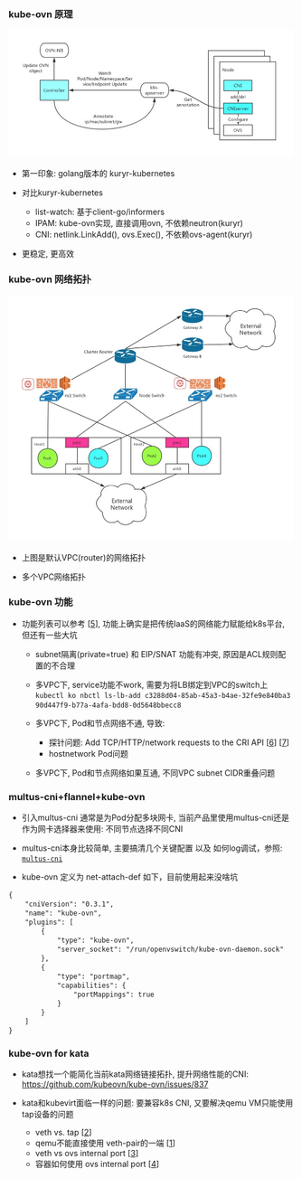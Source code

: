 ### kube-ovn 原理

![kube_ovn_work_flow](../pics/kube-ovn-arch.jpg)

- 第一印象: golang版本的 kuryr-kubernetes
  
- 对比kuryr-kubernetes
  * list-watch: 基于client-go/informers
  * IPAM: kube-ovn实现, 直接调用ovn, 不依赖neutron(kuryr)
  * CNI: netlink.LinkAdd(), ovs.Exec(), 不依赖ovs-agent(kuryr)
    
- 更稳定, 更高效

### kube-ovn 网络拓扑

![kube_ovn_topology](../pics/kube-ovn-topology.jpg)

- 上图是默认VPC(router)的网络拓扑

- 多个VPC网络拓扑

### kube-ovn 功能

- 功能列表可以参考 [[5]], 功能上确实是把传统IaaS的网络能力赋能给k8s平台, 但还有一些大坑 
  
  * subnet隔离(private=true) 和 EIP/SNAT 功能有冲突, 原因是ACL规则配置的不合理
  * 多VPC下, service功能不work, 需要为将LB绑定到VPC的switch上
    ```kubectl ko nbctl ls-lb-add c3288d04-85ab-45a3-b4ae-32fe9e840ba3 90d447f9-b77a-4afa-bdd8-0d5648bbecc8```
  * 多VPC下, Pod和节点网络不通, 导致:
    * 探针问题: Add TCP/HTTP/network requests to the CRI API [[6]] [[7]]
    * hostnetwork Pod问题

  * 多VPC下, Pod和节点网络如果互通, 不同VPC subnet CIDR重叠问题


### multus-cni+flannel+kube-ovn

- 引入multus-cni 通常是为Pod分配多块网卡, 当前产品里使用multus-cni还是作为网卡选择器来使用: 不同节点选择不同CNI

- multus-cni本身比较简单, 主要搞清几个关键配置 以及 如何log调试，参照: [`multus-cni`](./multiple-cni.md)

- kube-ovn 定义为 net-attach-def 如下，目前使用起来没啥坑
```
{
    "cniVersion": "0.3.1",
    "name": "kube-ovn",
    "plugins": [
        {
            "type": "kube-ovn",
            "server_socket": "/run/openvswitch/kube-ovn-daemon.sock"
        },
        {
            "type": "portmap",
            "capabilities": {
                "portMappings": true
            }
        }
    ]
}
```

### kube-ovn for kata

- kata想找一个能简化当前kata网络链接拓扑, 提升网络性能的CNI: https://github.com/kubeovn/kube-ovn/issues/837
  
- kata和kubevirt面临一样的问题: 要兼容k8s CNI, 又要解决qemu VM只能使用tap设备的问题
  * veth vs. tap [[2]]
  * qemu不能直接使用 veth-pair的一端 [[1]]
  * veth vs ovs internal port [[3]]
  * 容器如何使用 ovs internal port [[4]]
    
[1]: https://lists.gnu.org/archive/html/qemu-discuss/2015-10/msg00002.html
[2]: https://linux-blog.anracom.com/2016/02/02/fun-with-veth-devices-linux-virtual-bridges-kvm-vmware-attach-the-host-and-connect-bridges-via-veth/
[3]: http://flavioleitner.blogspot.com/2015/05/open-vswitch-internal-ports-and-linux.html
[4]: https://arthurchiao.art/blog/ovs-deep-dive-6-internal-port/
[5]: https://github.com/kubeovn/kube-ovn#features
[6]: https://github.com/kubernetes/kubernetes/issues/102613
[7]: https://groups.google.com/g/kubernetes-sig-network/c/nIo6ffat7TI